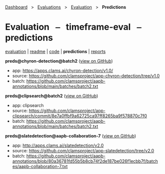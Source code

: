 [Dashboard](../../../index.md)  &nbsp; > &nbsp; [Evaluations](../../index.md)  &nbsp; > &nbsp; [Evaluation](../index.md)  &nbsp; > &nbsp; **Predictions** 

# Evaluation &nbsp; ⎯ &nbsp; timeframe-eval &nbsp; ⎯ &nbsp; predictions

[evaluation](../index.md) | [readme](../readme.md) | [code](../code.md) | **predictions** | [reports](../reports/index.md) 

**preds@chyron-detection@batch2** ([view on GitHub](https://github.com/clamsproject/aapb-evaluations/tree/854eeb362d3500232982eda53bda4eb47d76df51/timeframe-eval/preds@chyron-detection@batch2))

* app: https://apps.clams.ai/chyron-detection/v1.0/
* source: https://github.com/clamsproject/app-chyron-detection/tree/v1.0
* batch: https://github.com/clamsproject/aapb-annotations/blob/main/batches/batch2.txt


**preds@clipsearch@batch2** ([view on GitHub](https://github.com/clamsproject/aapb-evaluations/tree/854eeb362d3500232982eda53bda4eb47d76df51/timeframe-eval/preds@clipsearch@batch2))

* app: clipsearch
* source: https://github.com/clamsproject/app-clipsearch/commit/8e7a0ffbf9a62725ca97ff8265ba9f578870c7f0
* batch: https://github.com/clamsproject/aapb-annotations/blob/main/batches/batch2.txt


**preds@slatedetection@aapb-collaboration-7** ([view on GitHub](https://github.com/clamsproject/aapb-evaluations/tree/854eeb362d3500232982eda53bda4eb47d76df51/timeframe-eval/preds@slatedetection@aapb-collaboration-7))

* app: http://apps.clams.ai/slatedetection/v2.0
* source: https://github.com/clamsproject/app-slatedetection/tree/v2.0
* batch: https://github.com/clamsproject/aapb-annotations/blob/80a36781fd55b5b8cb74f2de187be026f1ecbb7f/batches/aapb-collaboration-7.txt


